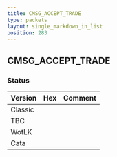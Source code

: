 ```yaml
---
title: CMSG_ACCEPT_TRADE
type: packets
layout: single_markdown_in_list
position: 283
---
```


## CMSG_ACCEPT_TRADE

### Status

Version | Hex | Comment
---------- | ---------- | ---------- 
Classic |  |  
TBC |  |  
WotLK |  |  
Cata |  |  
